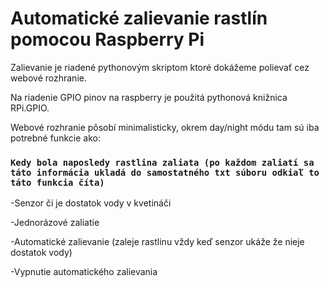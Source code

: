 # Automatické zalievanie rastlín pomocou Raspberry Pi
Zalievanie je riadené pythonovým skriptom ktoré dokážeme polievať cez webové rozhranie.

Na riadenie GPIO pinov na raspberry je použitá pythonová knižnica RPi.GPIO.

Webové rozhranie pôsobí minimalisticky, okrem day/night módu tam sú iba potrebné funkcie ako:

### `Kedy bola naposledy rastlina zaliata (po každom zaliatí sa táto informácia ukladá do samostatného txt súboru odkiaľ to táto funkcia číta)`

-Senzor či je dostatok vody v kvetináči

-Jednorázové zaliatie

-Automatické zalievanie (zaleje rastlinu vždy keď senzor ukáže že nieje dostatok vody)

-Vypnutie automatického zalievania

